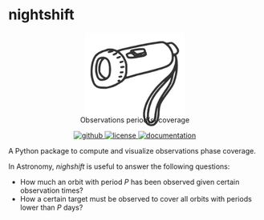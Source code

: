# nightshift

<p align="center" style="margin-bottom:-50px">
    <img src="docs/_static/logo@3x.png" width="200">
</p>

<p align="center">
  Observations period(s) coverage
  <br>
  <p align="center">
    <a href="https://github.com/lgrcia/nightshift">
      <img src="https://img.shields.io/badge/github-lgrcia/nighshift-blue.svg?style=flat" alt="github"/>
    </a>
    <a href="">
      <img src="https://img.shields.io/badge/license-MIT-lightgray.svg?style=flat" alt="license"/>
    </a>
    <a href="https://nightshift.readthedocs.io">
      <img src="https://img.shields.io/badge/documentation-black.svg?style=flat" alt="documentation"/>
    </a>
  </p>
</p>
A Python package to compute and visualize observations phase coverage.

In Astronomy, *nighshift* is useful to answer the following questions:
- How much an orbit with period $P$ has been observed given certain observation times?
- How a certain target must be observed to cover all orbits with periods lower than $P$ days? 